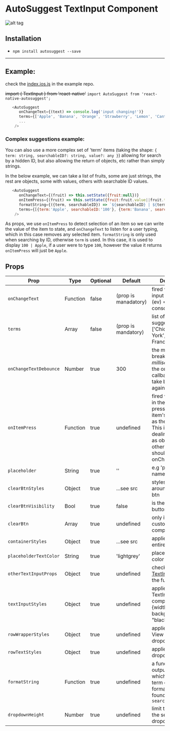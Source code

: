 # AutoSuggest TextInput Component


![alt tag](https://raw.githubusercontent.com/silesky/react-native-autosuggest/259c32a3cec308e30994d708f4abeb33572ed6b9/demo.gif)

## Installation
* `npm install autosuggest --save`

___

## Example:

check the [index.ios.js](https://github.com/silesky/AutosuggestExample/blob/master/index.ios.js) in the example repo.

~~import { TextInput } from 'react-native'~~
`import AutoSuggest from 'react-native-autosuggest';`
```js
   <AutoSuggest
      onChangeText={(text) => console.log('input changing!')}
      terms={['Apple', 'Banana', 'Orange', 'Strawberry', 'Lemon', 'Cantaloupe', 'Peach', 'Mandarin', 'Date', 'Kiwi']}
      ...
    />

```

### Complex suggestions example:

You can also use a more complex set of 'term' items (taking the shape: `{ term: string, searchableID?: string, value?: any }`) allowing for search by a hidden ID, but also allowing the return of objects, etc rather than simply strings.

In the below example, we can take a list of fruits, some are just strings, the rest are objects, some with values, others with searchable ID values.

```js
   <AutoSuggest
      onChangeText={(fruit) => this.setState({fruit:null})}
      onItemPress={(fruit) => this.setState({fruit:fruit.value||fruit.term||fruit})}
      formatString={({term, searchableID}) => `${searchableID} | ${term}`}
      terms={[{term:'Apple', searchableID:'100'}, {term:'Banana', searchableID:'101'}, {term:'Orange', searchableID:'102'}, {term:'Strawberry', value:{name:'Strawberry', bestFruit:true}}, 'Lemon', 'Cantaloupe', 'Peach', 'Mandarin', 'Date', 'Kiwi']}
    />

```
As props, we use `onItemPress` to detect selection of an item so we can write the value of the item to state, and `onChangeText` to listen for a user typing, which in this case removes any selected item. `formatString` is only used when searching by ID, otherwise `term` is used. In this case, it is used to display `100 | Apple`, if a user were to type `100`, however the value it returns `onItemPress` will just be `Apple`.


## Props

|  Prop  | Type | Optional | Default | Description  |
|-------|-------|----------|---------|--------------|
| `onChangeText`          | Function | false  |  (prop is manadatory)  |  fired when the input changes. e.g (ev) => console.log(event)
| `terms`                 | Array    | false  |  (prop is mandatory)   |  list of suggestions. e.g ['Chicago', 'New York', 'San Francisco'] |
| `onChangeTextDebounce` | Number   |  true |  300 |  the minimum break *in milliseconds* that the onChangeText callback needs to take before firing again.   |
| `onItemPress` | Function | true |  undefined | fired when an item in the menu is pressed with that item's string value as the argument. This is useful for dealing with terms as objects, otherwise you should just use onChangeText
| `placeholder` | String | true | '' | e.g 'please enter a name' |
| `clearBtnStyles` | Object | true | ...see src | styles that go around your clear btn |
| `clearBtnVisibility` | Bool | true | false | is the clear input button visible? |
| `clearBtn` | Array | true | undefined |  only if you want a custom btn component | [<MyCustomClearButtonComponent />]|
| `containerStyles` | Object | true | ...see src | applies to the entire application |
| `placeholderTextColor` | String | true | 'lightgrey' | placeholder text color |
| `otherTextInputProps` | Object | true | undefined | check the [TextInput](https://facebook.github.io/react-native/docs/textinput.html) docs for the full list) |
| `textInputStyles` | Object | true | undefined | applies to the TextInput component e.g {width: 400, backgroundColor: "black"})
| `rowWrapperStyles` | Object | true | undefined | applies to the View around the dropdown |
| `rowTextStyles` | Object | true | undefined | applies the dropdown text
| `formatString` | Function | true | undefined | a function that outputs a string which takes a term object to format an item found using its `searchableID`
| `dropdownHeight` | Number   |  true |  undefined |  limit the height of the search results dropdown   |
